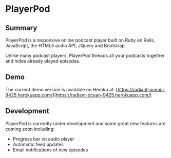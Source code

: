 # PlayerPod 

## Summary
PlayerPod is a responsive online podcast player built on Ruby on Rails, JavaScript, the HTML5 audio API, JQuery and Bootstrap.

Unlike many podcast players, PlayerPod threads all your podcasts together and hides already played episodes.

## Demo
The current demo version is available on Heroku at: 
[https://radiant-ocean-9425.herokuapp.com/](https://radiant-ocean-9425.herokuapp.com/)

## Development
PlayerPod is currently under development and some great new features are coming soon including:
+ Progress bar on audio player
+ Automatic feed updates
+ Email notifications of new episodes
